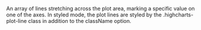 An array of lines stretching across the plot area, marking a specific
value on one of the axes.
In styled mode, the plot lines are styled by the .highcharts-plot-line class in addition to the className option.